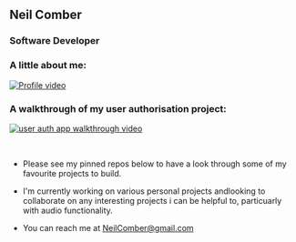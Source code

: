 ## Neil Comber



### Software Developer  


### A little about me: 

[![Profile video](https://i.imgur.com/SPR7kIlm.png)](https://youtu.be/k9N7xA1inLY)  

### A walkthrough of my user authorisation project:

[![user auth app walkthrough video](https://i.imgur.com/IGzHM9Fm.png)](https://youtu.be/b-tXme2QObs)  

<br/> 


- Please see my pinned repos below to have a look through some of my favourite projects to build.

- I'm currently working on various personal projects andlooking to collaborate on any interesting projects i can be helpful to, particuarly with audio functionality.

- You can reach me at NeilComber@gmail.com
 
<!--
**neilcomber/neilcomber** is a ✨ _special_ ✨ repository because its `README.md` (this file) appears on your GitHub profile.

Here are some ideas to get you started:




- 🤔 I’m looking for help with ...
- 💬 Ask me about ...

- 😄 Pronouns: ...
- ⚡ Fun fact: ...
-->
